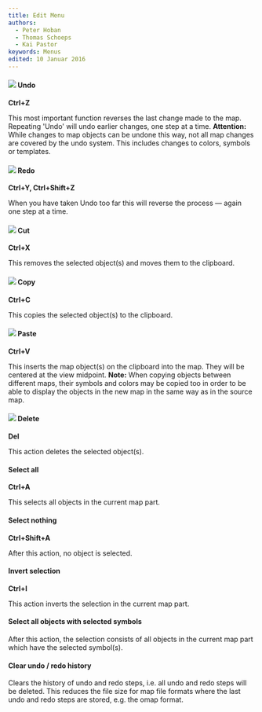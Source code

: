 ```yaml
---
title: Edit Menu
authors:
  - Peter Hoban
  - Thomas Schoeps
  - Kai Pastor
keywords: Menus
edited: 10 Januar 2016
---
```


#### ![ ](../mapper-images/undo.png) Undo
**Ctrl+Z**

This most important function reverses the last change made to the map. Repeating 'Undo' will undo earlier changes, one step at a time. **Attention:** While changes to map objects can be undone this way, not all map changes are covered by the undo system. This includes changes to colors, symbols or templates.


#### ![ ](../mapper-images/redo.png) Redo
**Ctrl+Y, Ctrl+Shift+Z**

When you have taken Undo too far this will reverse the process &#8212; again one step at a time.


#### ![ ](../mapper-images/cut.png) Cut
**Ctrl+X**

This removes the selected object(s) and moves them to the clipboard.


#### ![ ](../mapper-images/copy.png) Copy
**Ctrl+C**

This copies the selected object(s) to the clipboard.


#### ![ ](../mapper-images/paste.png) Paste
**Ctrl+V**

This inserts the map object(s) on the clipboard into the map. They will be centered at the view midpoint. **Note:** When copying objects between different maps, their symbols and colors may be copied too in order to be able to display the objects in the new map in the same way as in the source map.


#### ![ ](../mapper-images/delete.png) Delete
**Del**

This action deletes the selected object(s).


#### Select all
**Ctrl+A**

This selects all objects in the current map part.


#### Select nothing
**Ctrl+Shift+A**

After this action, no object is selected.


#### Invert selection
**Ctrl+I**

This action inverts the selection in the current map part.


#### Select all objects with selected symbols

After this action, the selection consists of all objects in the current map part which have the selected symbol(s).


#### Clear undo / redo history

Clears the history of undo and redo steps, i.e. all undo and redo steps will be deleted. This reduces the file size for map file formats where the last undo and redo steps are stored, e.g. the omap format.


